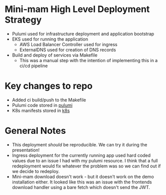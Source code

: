 # Mini-mam High Level Deployment Strategy
- Pulumi used for infrastructure deployment and application bootstrap
- EKS used for running the application
  - AWS Load Balancer Controller used for ingress
  - ExternalDNS used for creation of DNS records
- Build and deploy of services via Makefile
  - This was a manual step with the intention of implementing this in a ci/cd pipeline

# Key changes to repo
- Added ci build/push to the Makefile
- Pulumi code stored in [pulumi](./pulumi)
- K8s manifests stored in [k8s](./k8s)

# General Notes
- This deployment *should* be reproducible. We can try it during the presentation!
- Ingress deployment for the currently running app used hard coded values due to an issue I had with my pulumi resource. I think that a full redeployment would fix whatever the problem was so we can find out if we decide to redeploy.
- Mini-mam download doesn't work - but it doesn't work on the demo installation either. It looked like this was an issue with the frontends download handler using a bare fetch which doesn't send the JWT.

